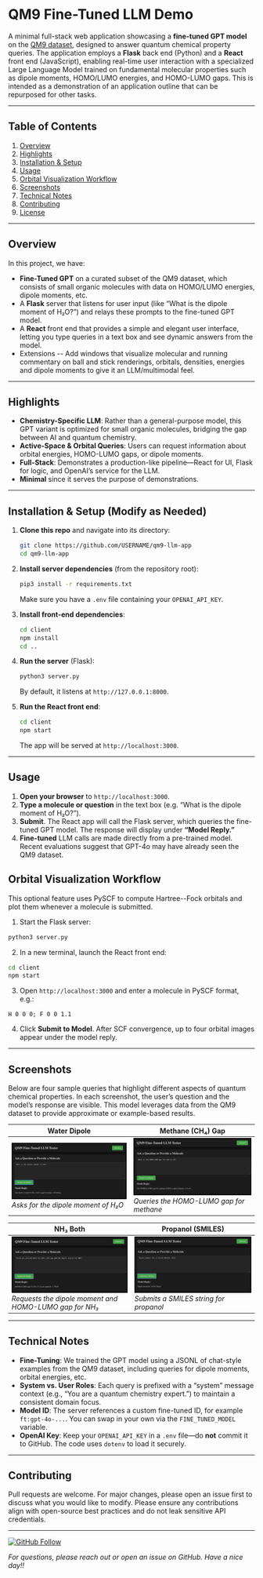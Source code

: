 # QM9 Fine-Tuned LLM Demo

A minimal full-stack web application showcasing a **fine-tuned GPT model** on the [QM9 dataset](https://doi.org/10.1021/ct400195j), designed to answer quantum chemical property queries. The application employs a **Flask** back end (Python) and a **React** front end (JavaScript), enabling real-time user interaction with a specialized Large Language Model trained on fundamental molecular properties such as dipole moments, HOMO/LUMO energies, and HOMO-LUMO gaps. This is intended as a demonstration of an application outline that can be repurposed for other tasks.

---

## Table of Contents
1. [Overview](#overview)  
2. [Highlights](#highlights)  
3. [Installation & Setup](#installation--setup)  
4. [Usage](#usage)  
5. [Orbital Visualization Workflow](#orbital-visualization-workflow)
6. [Screenshots](#screenshots)  
7. [Technical Notes](#technical-notes)  
8. [Contributing](#contributing)  
9. [License](#license)

---

## Overview

In this project, we have:
- **Fine-Tuned GPT** on a curated subset of the QM9 dataset, which consists of small organic molecules with data on HOMO/LUMO energies, dipole moments, etc.  
- A **Flask** server that listens for user input (like “What is the dipole moment of H₂O?”) and relays these prompts to the fine-tuned GPT model.  
- A **React** front end that provides a simple and elegant user interface, letting you type queries in a text box and see dynamic answers from the model.
- Extensions -- Add windows that visualize molecular and running commentary on ball and stick renderings, orbitals, densities, energies and dipole moments to give it an LLM/multimodal feel.

---

## Highlights

- **Chemistry-Specific LLM**: Rather than a general-purpose model, this GPT variant is optimized for small organic molecules, bridging the gap between AI and quantum chemistry.
- **Active-Space & Orbital Queries**: Users can request information about orbital energies, HOMO-LUMO gaps, or dipole moments.
- **Full-Stack**: Demonstrates a production-like pipeline—React for UI, Flask for logic, and OpenAI’s service for the LLM.
- **Minimal** since it serves the purpose of demonstrations.

---

## Installation & Setup (Modify as Needed)

1. **Clone this repo** and navigate into its directory:
   ```bash
   git clone https://github.com/USERNAME/qm9-llm-app
   cd qm9-llm-app
   ```

2. **Install server dependencies** (from the repository root):
   ```bash
   pip3 install -r requirements.txt
   ```
   Make sure you have a `.env` file containing your `OPENAI_API_KEY`.

3. **Install front-end dependencies**:
   ```bash
   cd client
   npm install
   cd ..
   ```

4. **Run the server** (Flask):
   ```bash
   python3 server.py
   ```
   By default, it listens at `http://127.0.0.1:8000`.

5. **Run the React front end**:
   ```bash
   cd client
   npm start
   ```
   The app will be served at `http://localhost:3000`.

---

## Usage



1. **Open your browser** to `http://localhost:3000`.
2. **Type a molecule or question** in the text box (e.g. “What is the dipole moment of H₂O?”).
3. **Submit**. The React app will call the Flask server, which queries the fine-tuned GPT model. The response will display under **“Model Reply.”**
4. **Fine-tuned** LLM calls are made directly from a pre-trained model. Recent evaluations suggest that GPT-4o may have already seen the QM9 dataset.

## Orbital Visualization Workflow

This optional feature uses PySCF to compute Hartree--Fock orbitals and plot them whenever a molecule is submitted.

1. Start the Flask server:
```bash
python3 server.py
```
2. In a new terminal, launch the React front end:
```bash
cd client
npm start
```
3. Open `http://localhost:3000` and enter a molecule in PySCF format, e.g.:
```
H 0 0 0; F 0 0 1.1
```
4. Click **Submit to Model**. After SCF convergence, up to four orbital images appear under the model reply.

---

## Screenshots

Below are four sample queries that highlight different aspects of quantum chemical properties. In each screenshot, the user’s question and the model’s response are visible. This model leverages data from the QM9 dataset to provide approximate or example-based results.

| **Water Dipole** | **Methane (CH₄) Gap** |
|---|---|
| ![Water Dipole](./screenshots/water_dipole.png) <br/> *Asks for the dipole moment of H₂O* | ![Methane Gap](./screenshots/ch4_gap.png) <br/> *Queries the HOMO-LUMO gap for methane* |

| **NH₃ Both** | **Propanol (SMILES)** |
|---|---|
| ![NH3 Both](./screenshots/nh3_both.png) <br/> *Requests the dipole moment and HOMO-LUMO gap for NH₃* | ![Propanol SMILES](./screenshots/propanol_smiles.png) <br/> *Submits a SMILES string for propanol* |

---

## Technical Notes

- **Fine-Tuning**: We trained the GPT model using a JSONL of chat-style examples from the QM9 dataset, including queries for dipole moments, orbital energies, etc.
- **System vs. User Roles**: Each query is prefixed with a “system” message context (e.g., “You are a quantum chemistry expert.”) to maintain a consistent domain focus.
- **Model ID**: The server references a custom fine-tuned ID, for example `ft:gpt-4o-...`. You can swap in your own via the `FINE_TUNED_MODEL` variable.
- **OpenAI Key**: Keep your `OPENAI_API_KEY` in a `.env` file—do **not** commit it to GitHub. The code uses `dotenv` to load it securely.

---

## Contributing

Pull requests are welcome. For major changes, please open an issue first to discuss what you would like to modify. Please ensure any contributions align with open-source best practices and do not leak sensitive API credentials.

---
[![GitHub Follow](https://img.shields.io/github/followers/RomitChakraborty?label=Follow&style=social)](https://github.com/RomitChakraborty)

*For questions, please reach out or open an issue on GitHub. Have a nice day!!*
```

